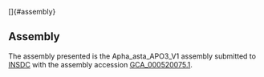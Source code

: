 []{#assembly}

Assembly
--------

The assembly presented is the Apha\_asta\_APO3\_V1 assembly submitted to
[INSDC](http://www.insdc.org) with the assembly accession
[GCA\_000520075.1](http://www.ebi.ac.uk/ena/data/view/GCA_000520075.1).
